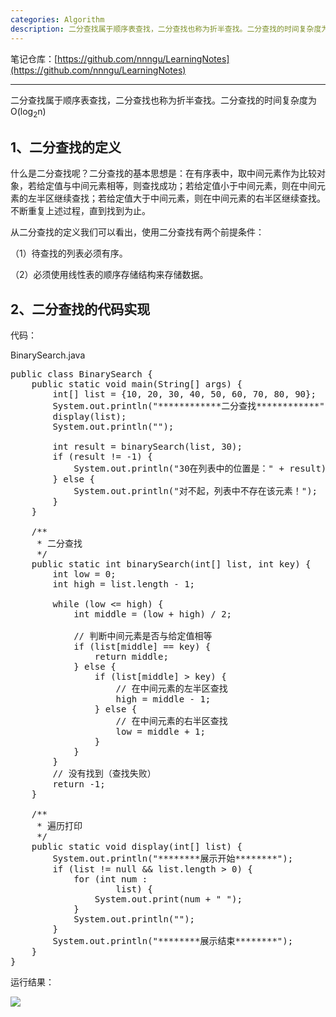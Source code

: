 ```yaml
---
categories: Algorithm
description: 二分查找属于顺序表查找，二分查找也称为折半查找。二分查找的时间复杂度为O(log<sub>2</sub>n)  
---
```


笔记仓库：[https://github.com/nnngu/LearningNotes](https://github.com/nnngu/LearningNotes)    

---

二分查找属于顺序表查找，二分查找也称为折半查找。二分查找的时间复杂度为O(log<sub>2</sub>n)  

## 1、二分查找的定义

什么是二分查找呢？二分查找的基本思想是：在有序表中，取中间元素作为比较对象，若给定值与中间元素相等，则查找成功；若给定值小于中间元素，则在中间元素的左半区继续查找；若给定值大于中间元素，则在中间元素的右半区继续查找。不断重复上述过程，直到找到为止。

从二分查找的定义我们可以看出，使用二分查找有两个前提条件：

（1）待查找的列表必须有序。

（2）必须使用线性表的顺序存储结构来存储数据。

## 2、二分查找的代码实现

代码：

BinarySearch.java

<pre>public class BinarySearch {
    public static void main(String[] args) {
        int[] list = {10, 20, 30, 40, 50, 60, 70, 80, 90};
        System.out.println("************二分查找************");
        display(list);
        System.out.println("");

        int result = binarySearch(list, 30);
        if (result != -1) {
            System.out.println("30在列表中的位置是：" + result);
        } else {
            System.out.println("对不起，列表中不存在该元素！");
        }
    }

    /**
     * 二分查找
     */
    public static int binarySearch(int[] list, int key) {
        int low = 0;
        int high = list.length - 1;

        while (low <= high) {
            int middle = (low + high) / 2;

            // 判断中间元素是否与给定值相等
            if (list[middle] == key) {
                return middle;
            } else {
                if (list[middle] > key) {
                    // 在中间元素的左半区查找
                    high = middle - 1;
                } else {
                    // 在中间元素的右半区查找
                    low = middle + 1;
                }
            }
        }
        // 没有找到（查找失败）
        return -1;
    }

    /**
     * 遍历打印
     */
    public static void display(int[] list) {
        System.out.println("********展示开始********");
        if (list != null && list.length > 0) {
            for (int num :
                    list) {
                System.out.print(num + " ");
            }
            System.out.println("");
        }
        System.out.println("********展示结束********");
    }
}</pre>

运行结果：

![][1]


  [1]: https://www.github.com/nnngu/FigureBed/raw/master/2018/1/21/1516484880336.jpg
